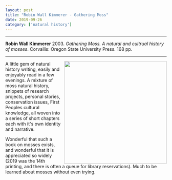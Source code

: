 ```yaml
---
layout: post
title: "Robin Wall Kimmerer - Gathering Moss"
date: 2019-09-26
category: ['natural history']
---
```


***
<b>Robin Wall Kimmerer</b> 2003. _Gathering Moss. A natural and cultrual history of mosses_.  Corvallis: Oregon State University Press. 168 pp.

***

<img align="right" width="320" src="https://muse.jhu.edu/chapter/238970/pdfimage" alt="">  

A little gem of natural history writing, easily and enjoyably read in a few evenings.  A mixture of moss natural history, snippets of research projects, personal stories, conservation issues, First Peoples cultural knowledge, all woven into a series of short chapters each with it's own identity and narrative.  

Wonderful that such a book on mosses exists, and wonderful that it is appreciated so widely (2019 was the 14th printing, and there is often a queue for library reservations).  Much to be learned about mosses without even trying.
 
